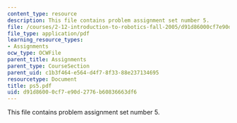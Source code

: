 ```yaml
---
content_type: resource
description: This file contains problem assignment set number 5.
file: /courses/2-12-introduction-to-robotics-fall-2005/d91d86000cf7e90d2776b60836663df6_ps5.pdf
file_type: application/pdf
learning_resource_types:
- Assignments
ocw_type: OCWFile
parent_title: Assignments
parent_type: CourseSection
parent_uid: c1b3f464-e564-d4f7-8f33-88e237134695
resourcetype: Document
title: ps5.pdf
uid: d91d8600-0cf7-e90d-2776-b60836663df6
---
```

This file contains problem assignment set number 5.


